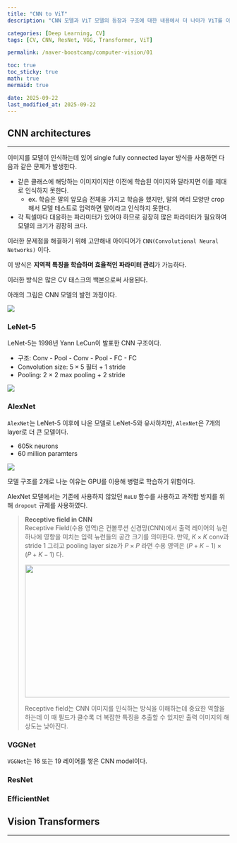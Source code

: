 ```yaml
---
title: "CNN to ViT"
description: "CNN 모델과 ViT 모델의 등장과 구조에 대한 내용에서 더 나아가 ViT를 이용한 self-supervised 학습 방법을 정리한 포스트입니다."

categories: [Deep Learning, CV]
tags: [CV, CNN, ResNet, VGG, Transformer, ViT]

permalink: /naver-boostcamp/computer-vision/01

toc: true
toc_sticky: true
math: true
mermaid: true

date: 2025-09-22
last_modified_at: 2025-09-22
---
```


## CNN architectures
-------

이미지를 모델이 인식하는데 있어 single fully connected layer 방식을 사용하면 다음과 같은 문제가 발생한다.

- 같은 클래스에 해당하는 이미지이지만 이전에 학습된 이미지와 달라지면 이를 제대로 인식하지 못한다.
    - ex. 학습은 말의 앞모습 전체을 가지고 학습을 했지만, 말의 머리 모양만 crop해서 모델 테스트로 입력하면 말이라고 인식하지 못한다.
- 각 픽셀마다 대응하는 파라미터가 있어야 하므로 굉장히 많은 파라미터가 필요하여 모델의 크기가 굉장히 크다.

이러한 문제점을 해결하기 위해 고안해내 아이디어가 `CNN(Convolutional Neural Networks)` 이다.

이 방식은 **지역적 특징을 학습하며 효율적인 파라미터 관리**가 가능하다.

이러한 방식은 많은 CV 태스크의 백본으로써 사용된다.

아래의 그림은 CNN 모델의 발전 과정이다.

<img src="https://miro.medium.com/v2/resize:fit:640/format:webp/0*1SDlsJ7snNv_deec.png">

### LeNet-5

LeNet-5는 1998년 Yann LeCun이 발표한 CNN 구조이다.

- 구조: Conv - Pool - Conv - Pool - FC - FC
- Convolution size: $5 \times 5$ 필터 + 1 stride
- Pooling: 2 $\times$ 2 max pooling + 2 stride

<img src="https://blog.kakaocdn.net/dn/bChW5M/btqTKLpO6ST/bfZ99UcRuKz1xC7LwgrtB0/img.png">

### AlexNet

`AlexNet`는 LeNet-5 이후에 나온 모델로 LeNet-5와 유사하지만, `AlexNet`은 7개의 layer로 더 큰 모델이다.

- 605k neurons
- 60 million paramters

<img src="https://resources-public-blog.modulabs.co.kr/blog/prd/content/259481/Untitled-2.png">

모델 구조를 2개로 나눈 이유는 GPU를 이용해 병렬로 학습하기 위함이다.

AlexNet 모델에서는 기존에 사용하지 않았던 `ReLU` 함수를 사용하고 과적합 방지를 위해 `dropout` 규제를 사용하였다.

> **Receptive field in CNN**<br>
> Receptive Field(수용 영역)은 컨볼루션 신경망(CNN)에서 출력 레이어의 뉴런 하나에 영향을 미치는 입력 뉴런들의 공간 크기를 의미한다.
> 만약, $K \times K$ conv과 stride 1 그리고 pooling layer size가 $P \times P$ 라면 수용 영역은 $(P + K - 1) \times (P + K - 1)$ 다.
>
> <img src="https://img1.daumcdn.net/thumb/R1280x0/?scode=mtistory2&fname=https%3A%2F%2Fblog.kakaocdn.net%2Fdna%2FK2LSj%2FbtsEkwNGPSb%2FAAAAAAAAAAAAAAAAAAAAAD7nVGWaWUAzWCByJoAGuZ2vtPJHfiGxZCitpCHjXDC_%2Fimg.png%3Fcredential%3DyqXZFxpELC7KVnFOS48ylbz2pIh7yKj8%26expires%3D1759244399%26allow_ip%3D%26allow_referer%3D%26signature%3DI5Cocax1iAcInfxmSMwxUZ%252FCNQY%253D" width="500" height="300">
>
> Receptive field는 CNN 이미지를 인식하는 방식을 이해하는데 중요한 역할을 하는데 이 때 필드가 클수록 더 복잡한 특징을 추출할 수 있지만 출력 이미지의 해상도는 낮아진다.

### VGGNet

`VGGNet`는 16 또는 19 레이어를 쌓은 CNN model이다.

### ResNet

### EfficientNet



## Vision Transformers
---------

